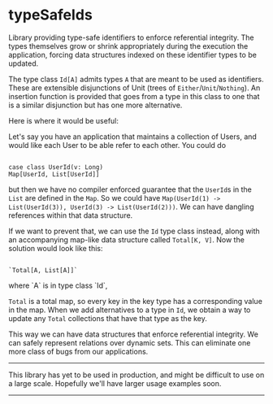 typeSafeIds
===========

Library providing type-safe identifiers to enforce referential integrity.
The types themselves grow or shrink appropriately during the execution the application, 
forcing data structures indexed on these identifier types to be updated.

The type class `Id[A]` admits types `A` that are meant to be used as identifiers. 
These are extensible disjunctions of Unit (trees of `Either`/`Unit`/`Nothing`). 
An insertion function is provided that goes from a type in this class to one that is a 
similar disjunction but has one more alternative.

Here is where it would be useful:

Let's say you have an application that maintains a collection of Users, 
and would like each User to be able refer to each other. You could do 
<pre><code>
case class UserId(v: Long)
Map[UserId, List[UserId]]
</code></pre>
but then we have no compiler enforced guarantee that the `UserId`s in the `List` are defined in the `Map`. 
So we could have `Map(UserId(1) -> List(UserId(3)), UserId(3) -> List(UserId(2)))`.
We can have dangling references within that data structure.

If we want to prevent that, we can use the `Id` type class instead, along with an 
accompanying map-like data structure called `Total[K, V]`. Now the solution would look like this:
<pre><code>
`Total[A, List[A]]`
</code></pre>where `A` is in type class `Id`,
`Total` is a total map, so every key in the key type has a corresponding value in the map. 
When we add alternatives to a type in `Id`, we obtain a way to update any `Total`
collections that have that type as the key.

This way we can have data structures that enforce referential integrity. 
We can safely represent relations over dynamic sets.
This can eliminate one more class of bugs from our applications.

***
This library has yet to be used in production, and might be difficult to use on a large scale. 
Hopefully we'll have larger usage examples soon.
***
